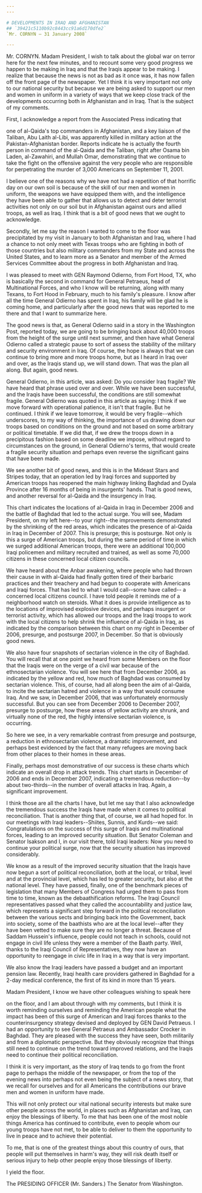 ```yaml
---
---

# DEVELOPMENTS IN IRAQ AND AFGHANISTAN
## `39421c5110b92c8443cc91a6d170dfe2`
`Mr. CORNYN — 31 January 2008`

---
```



Mr. CORNYN. Madam President, I wish to talk about the global war on 
terror here for the next few minutes, and to recount some very good 
progress we happen to be making in Iraq and that the Iraqis appear to 
be making. I realize that because the news is not as bad as it once 
was, it has now fallen off the front page of the newspaper. Yet I think 
it is very important not only to our national security but because we 
are being asked to support our men and women in uniform in a variety of 
ways that we keep close track of the developments occurring both in 
Afghanistan and in Iraq. That is the subject of my comments.

First, I acknowledge a report from the Associated Press indicating 
that


one of al-Qaida's top commanders in Afghanistan, and a key liaison of 
the Taliban, Abu Laith al-Libi, was apparently killed in military 
action at the Pakistan-Afghanistan border. Reports indicate he is 
actually the fourth person in command of the al-Qaida and the Taliban, 
right after Osama bin Laden, al-Zawahiri, and Mullah Omar, 
demonstrating that we continue to take the fight on the offensive 
against the very people who are responsible for perpetrating the murder 
of 3,000 Americans on September 11, 2001.

I believe one of the reasons why we have not had a repetition of that 
horrific day on our own soil is because of the skill of our men and 
women in uniform, the weapons we have equipped them with, and the 
intelligence they have been able to gather that allows us to detect and 
deter terrorist activities not only on our soil but in Afghanistan 
against ours and allied troops, as well as Iraq. I think that is a bit 
of good news that we ought to acknowledge.

Secondly, let me say the reason I wanted to come to the floor was 
precipitated by my visit in January to both Afghanistan and Iraq, where 
I had a chance to not only meet with Texas troops who are fighting in 
both of those countries but also military commanders from my State and 
across the United States, and to learn more as a Senator and member of 
the Armed Services Committee about the progress in both Afghanistan and 
Iraq.

I was pleased to meet with GEN Raymond Odierno, from Fort Hood, TX, 
who is basically the second in command for General Petraeus, head of 
Multinational Forces, and who I know will be returning, along with many 
Texans, to Fort Hood in February, much to his family's pleasure. I know 
after all the time General Odierno has spent in Iraq, his family will 
be glad he is coming home, and particularly after the good news that 
was reported to me there and that I want to summarize here.

The good news is that, as General Odierno said in a story in the 
Washington Post, reported today, we are going to be bringing back about 
40,000 troops from the height of the surge until next summer, and then 
have what General Odierno called a strategic pause to sort of assess 
the stability of the military and security environment in Iraq. Of 
course, the hope is always that we can continue to bring more and more 
troops home, but as I heard in Iraq over and over, as the Iraqis stand 
up, we will stand down. That was the plan all along. But again, good 
news.

General Odierno, in this article, was asked: Do you consider Iraq 
fragile? We have heard that phrase used over and over. While we have 
been successful, and the Iraqis have been successful, the conditions 
are still somewhat fragile. General Odierno was quoted in this article 
as saying: I think if we move forward with operational patience, it 
isn't that fragile. But he continued. I think if we leave tomorrow, it 
would be very fragile--which underscores, to my way of thinking, the 
importance of us drawing down our troops based on conditions on the 
ground and not based on some arbitrary or political timetable. If we 
did that, if we drew the troops down in a precipitous fashion based on 
some deadline we impose, without regard to circumstances on the ground, 
in General Odierno's terms, that would create a fragile security 
situation and perhaps even reverse the significant gains that have been 
made.

We see another bit of good news, and this is in the Mideast Stars and 
Stripes today, that an operation led by Iraqi forces and supported by 
American troops has reopened the main highway linking Baghdad and Dyala 
Province after 16 months of being in insurgents' hands. That is good 
news, and another reversal for al-Qaida and the insurgency in Iraq.

This chart indicates the locations of al-Qaida in Iraq in December 
2006 and the battle of Baghdad that led to the actual surge. You will 
see, Madam President, on my left here--to your right--the improvements 
demonstrated by the shrinking of the red areas, which indicates the 
presence of al-Qaida in Iraq in December of 2007. This is presurge; 
this is postsurge. Not only is this a surge of American troops, but 
during the same period of time in which we surged additional American 
troops, there were an additional 100,000 Iraqi policemen and military 
recruited and trained, as well as some 70,000 citizens in these 
concerned local citizen councils.


We have heard about the Anbar awakening, where people who had thrown 
their cause in with al-Qaida had finally gotten tired of their barbaric 
practices and their treachery and had begun to cooperate with Americans 
and Iraqi forces. That has led to what I would call--some have called--
a concerned local citizens council. I have told people it reminds me of 
a neighborhood watch on steroids. What it does is provide intelligence 
as to the locations of improvised explosive devices, and perhaps 
insurgent or terrorist activity, which has allowed our troops and the 
Iraqi troops to work with the local citizens to help shrink the 
influence of al-Qaida in Iraq, as indicated by the comparison between 
this chart on my right in December of 2006, presurge, and postsurge 
2007, in December. So that is obviously good news.

We also have four snapshots of sectarian violence in the city of 
Baghdad. You will recall that at one point we heard from some Members 
on the floor that the Iraqis were on the verge of a civil war because 
of the ethnosectarian violence. You will see here that from December 
2006, as indicated by the yellow and red, how much of Baghdad was 
consumed by sectarian violence. This, of course, had all along been the 
aim of al-Qaida, to incite the sectarian hatred and violence in a way 
that would consume Iraq. And we saw, in December 2006, that was 
unfortunately enormously successful. But you can see from December 2006 
to December 2007, presurge to postsurge, how these areas of yellow 
activity are shrunk, and virtually none of the red, the highly 
intensive sectarian violence, is occurring.

So here we see, in a very remarkable contrast from presurge and 
postsurge, a reduction in ethnosectarian violence, a dramatic 
improvement, and perhaps best evidenced by the fact that many refugees 
are moving back from other places to their homes in these areas.

Finally, perhaps most demonstrative of our success is these charts 
which indicate an overall drop in attack trends. This chart starts in 
December of 2006 and ends in December 2007, indicating a tremendous 
reduction--by about two-thirds--in the number of overall attacks in 
Iraq. Again, a significant improvement.

I think those are all the charts I have, but let me say that I also 
acknowledge the tremendous success the Iraqis have made when it comes 
to political reconciliation. That is another thing that, of course, we 
all had hoped for. In our meetings with Iraqi leaders--Shiites, Sunnis, 
and Kurds--we said: Congratulations on the success of this surge of 
Iraqis and multinational forces, leading to an improved security 
situation. But Senator Coleman and Senator Isakson and I, in our visit 
there, told Iraqi leaders: Now you need to continue your political 
surge, now that the security situation has improved considerably.

We know as a result of the improved security situation that the 
Iraqis have now begun a sort of political reconciliation, both at the 
local, or tribal, level and at the provincial level, which has led to 
greater security, but also at the national level. They have passed, 
finally, one of the benchmark pieces of legislation that many Members 
of Congress had urged them to pass from time to time, known as the 
debaathification reforms. The Iraqi Council representatives passed what 
they called the accountability and justice law, which represents a 
significant step forward in the political reconciliation between the 
various sects and bringing back into the Government, back into society, 
some of the baathists who are at the local level--after they have been 
vetted to make sure they are no longer a threat. Because of Saddam 
Hussein's influence, people could not teach in schools, could not 
engage in civil life unless they were a member of the Baath party. 
Well, thanks to the Iraqi Council of Representatives, they now have an 
opportunity to reengage in civic life in Iraq in a way that is very 
important.

We also know the Iraqi leaders have passed a budget and an important 
pension law. Recently, Iraqi health care providers gathered in Baghdad 
for a 2-day medical conference, the first of its kind in more than 15 
years.

Madam President, I know we have other colleagues wishing to speak 
here


on the floor, and I am about through with my comments, but I think it 
is worth reminding ourselves and reminding the American people what the 
impact has been of this surge of American and Iraqi forces thanks to 
the counterinsurgency strategy devised and deployed by GEN David 
Petraeus. I had an opportunity to see General Petraeus and Ambassador 
Crocker in Baghdad. They are pleased with the success they have seen, 
both militarily and from a diplomatic perspective. But they obviously 
recognize that things still need to continue on the trend toward 
improved relations, and the Iraqis need to continue their political 
reconciliation.

I think it is very important, as the story of Iraq tends to go from 
the front page to perhaps the middle of the newspaper, or from the top 
of the evening news into perhaps not even being the subject of a news 
story, that we recall for ourselves and for all Americans the 
contributions our brave men and women in uniform have made.

This will not only protect our vital national security interests but 
make sure other people across the world, in places such as Afghanistan 
and Iraq, can enjoy the blessings of liberty. To me that has been one 
of the most noble things America has continued to contribute, even to 
people whom our young troops have not met, to be able to deliver to 
them the opportunity to live in peace and to achieve their potential.

To me, that is one of the greatest things about this country of ours, 
that people will put themselves in harm's way, they will risk death 
itself or serious injury to help other people enjoy those blessings of 
liberty.

I yield the floor.

The PRESIDING OFFICER (Mr. Sanders.) The Senator from Washington.
